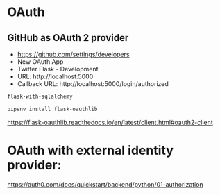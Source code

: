 # OAuth


## GitHub as OAuth 2 provider

- https://github.com/settings/developers
- New OAuth App
- Twitter Flask - Development
- URL: http://localhost:5000
- Callback URL: http://localhost:5000/login/authorized



```bash
flask-with-sqlalchemy

pipenv install flask-oauthlib
```

https://flask-oauthlib.readthedocs.io/en/latest/client.html#oauth2-client






# OAuth with external identity provider:

https://auth0.com/docs/quickstart/backend/python/01-authorization
